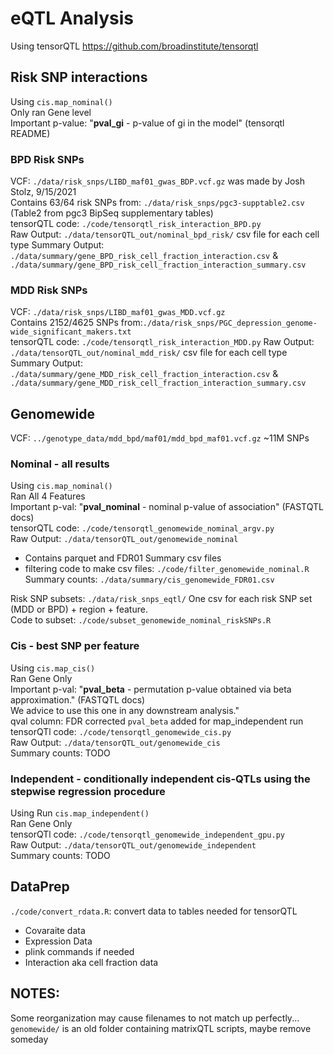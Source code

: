 eQTL Analysis
========
Using tensorQTL https://github.com/broadinstitute/tensorqtl

## Risk SNP interactions 
Using `cis.map_nominal()`  
Only ran Gene level  
Important p-value: "**pval_gi** - p-value of gi in the model" (tensorqtl README)  

### BPD Risk SNPs
VCF: `./data/risk_snps/LIBD_maf01_gwas_BDP.vcf.gz` was made by Josh Stolz, 9/15/2021  
Contains 63/64 risk SNPs from: `./data/risk_snps/pgc3-supptable2.csv` (Table2 from pgc3 BipSeq supplementary tables)  
tensorQTL code: `./code/tensorqtl_risk_interaction_BPD.py`  
Raw Output: `./data/tensorQTL_out/nominal_bpd_risk/`  csv file for each cell type
Summary Output: `./data/summary/gene_BPD_risk_cell_fraction_interaction.csv` & `./data/summary/gene_BPD_risk_cell_fraction_interaction_summary.csv`  

### MDD Risk SNPs
VCF: `./data/risk_snps/LIBD_maf01_gwas_MDD.vcf.gz`  
Contains 2152/4625 SNPs from:`./data/risk_snps/PGC_depression_genome-wide_significant_makers.txt`  
tensorQTL code: `./code/tensorqtl_risk_interaction_MDD.py`
Raw Output: `./data/tensorQTL_out/nominal_mdd_risk/`  csv file for each cell type
Summary Output: `./data/summary/gene_MDD_risk_cell_fraction_interaction.csv` & `./data/summary/gene_MDD_risk_cell_fraction_interaction_summary.csv`  


## Genomewide
VCF:  `../genotype_data/mdd_bpd/maf01/mdd_bpd_maf01.vcf.gz` ~11M SNPs

### Nominal - all results
Using `cis.map_nominal()`  
Ran All 4 Features  
Important p-val: "**pval_nominal** - nominal p-value of association" (FASTQTL docs)  
tensorQTL code: `./code/tensorqtl_genomewide_nominal_argv.py`  
Raw Output: `./data/tensorQTL_out/genomewide_nominal`  
  * Contains parquet and FDR01 Summary csv files   
  * filtering code to make csv files: `./code/filter_genomewide_nominal.R`
Summary counts: `./data/summary/cis_genomewide_FDR01.csv`  

Risk SNP subsets: `./data/risk_snps_eqtl/` One csv for each risk SNP set 
(MDD or BPD) + region + feature.  
Code to subset: `./code/subset_genomewide_nominal_riskSNPs.R`   

### Cis - best SNP per feature
Using `cis.map_cis()`  
Ran Gene Only  
Important p-val: "**pval_beta** - permutation p-value obtained via beta approximation." (FASTQTL docs)   
We advice to use this one in any downstream analysis."  
qval column: FDR corrected `pval_beta` added for map_independent run
tensorQTl code: `./code/tensorqtl_genomewide_cis.py`  
Raw Output: `./data/tensorQTL_out/genomewide_cis`  
Summary counts: TODO  

### Independent - conditionally independent cis-QTLs using the stepwise regression procedure  
Using Run `cis.map_independent()`  
Ran Gene Only  
tensorQTl code: `./code/tensorqtl_genomewide_independent_gpu.py`  
Raw Output: `./data/tensorQTL_out/genomewide_independent`  
Summary counts: TODO  


## DataPrep  
`./code/convert_rdata.R`: convert data to tables needed for tensorQTL  
* Covaraite data  
* Expression Data  
* plink commands if needed  
* Interaction aka cell fraction data  


## NOTES:  
Some reorganization may cause filenames to not match up perfectly...  
`genomewide/` is an old folder containing matrixQTL scripts, maybe remove someday
